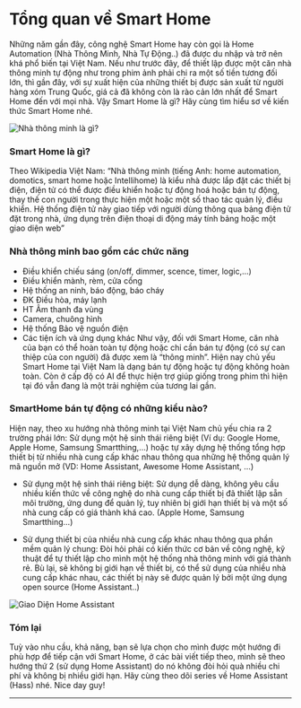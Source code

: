 # Tổng quan về Smart Home


Những năm gần đây, công nghệ Smart Home hay còn gọi là Home Automation (Nhà Thông Minh, Nhà Tự Động..) đã được du nhập và trở nên khá phổ biến tại Việt Nam. Nếu như trước đây, để thiết lập được một căn nhà thông minh tự động như trong phim ảnh phải chi ra một số tiền tương đối lớn, thì gần đây, với sự xuất hiện của những thiết bị được sản xuất từ người hàng xóm Trung Quốc, giá cả đã không còn là rào cản lớn nhất để Smart Home đến với mọi nhà. Vậy Smart Home là gì? Hãy cùng tìm hiểu sơ về kiến thức Smart Home nhé.

![Nhà thông minh là gì?](/assets/images/smarthome.jpg)

### Smart Home là gì?
Theo Wikipedia Việt Nam: “Nhà thông minh (tiếng Anh: home automation, domotics, smart home hoặc Intellihome) là kiểu nhà được lắp đặt các thiết bị điện, điện tử có thể được điều khiển hoặc tự động hoá hoặc bán tự động, thay thế con người trong thực hiện một hoặc một số thao tác quản lý, điều khiển. Hệ thống điện tử này giao tiếp với người dùng thông qua bảng điện tử đặt trong nhà, ứng dụng trên điện thoại di động máy tính bảng hoặc một giao diện web”

### Nhà thông minh bao gồm các chức năng
* Điều khiển chiếu sáng (on/off, dimmer, scence, timer, logic,…)
* Điều khiển mành, rèm, cửa cổng
* Hệ thống an ninh, báo động, báo cháy
* ĐK Điều hòa, máy lạnh
* HT Âm thanh đa vùng
* Camera, chuông hình
* Hệ thống Bảo vệ nguồn điện
* Các tiện ích và ứng dụng khác
Như vậy, đối với Smart Home, căn nhà của bạn có thể hoàn toàn tự động hoặc chỉ cần bán tự động (có sự can thiệp của con người) đã được xem là “thông minh”. Hiện nay chủ yếu Smart Home tại Việt Nam là dạng bán tự động hoặc tự động không hoàn toàn. Còn ở cấp độ có AI để thực hiện trợ giúp giống trong phim thì hiện tại đó vẫn đang là một trải nghiệm của tương lai gần.

### SmartHome bán tự động có những kiểu nào?

Hiện nay, theo xu hướng nhà thông minh tại Việt Nam chủ yếu chia ra 2 trường phái lớn: Sử dụng một hệ sinh thái riêng biệt (Ví dụ: Google Home, Apple Home, Samsung Smartthing,…) hoặc tự xây dựng hệ thống tổng hợp thiết bị từ nhiều nhà cung cấp khác nhau thông qua những hệ thống quản lý mã nguồn mở (VD: Home Assistant, Awesome Home Assistant, …)

* Sử dụng một hệ sinh thái riêng biệt: Sử dụng dễ dàng, không yêu cầu nhiều kiến thức về công nghệ do nhà cung cấp thiết bị đã thiết lập sẵn môi trường, ứng dung để quản lý, tuy nhiên bị giới hạn thiết bị và một số nhà cung cấp có giá thành khá cao. (Apple Home, Samsung Smartthing…)

* Sử dụng thiết bị của nhiều nhà cung cấp khác nhau thông qua phần mềm quản lý chung: Đòi hỏi phải có kiến thức cơ bản về công nghệ, kỹ thuật để tự thiết lập cho mình một hệ thống nhà thông minh với giá thành rẻ. Bù lại, sẽ không bị giới hạn về thiết bị, có thể sử dụng của nhiều nhà cung cấp khác nhau, các thiết bị này sẽ được quản lý bởi một ứng dụng open source (Home Assistant..)

![Giao Diện Home Assistant](/assets/images/hass-2.png)

### Tóm lại

Tuỳ vào nhu cầu, khả năng, bạn sẽ lựa chọn cho mình được một hướng đi phù hợp để tiếp cận với Smart Home, ở các bài viết tiếp theo, mình sẽ theo hướng thứ 2 (sử dụng Home Assistant) do nó không đòi hỏi quà nhiều chi phí và không bị nhiều giới hạn. Hãy cùng theo dõi series về Home Assistant (Hass) nhé. Nice day guy!

---

